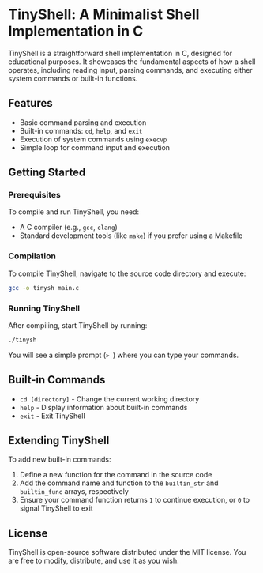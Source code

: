# TinyShell: A Minimalist Shell Implementation in C

TinyShell is a straightforward shell implementation in C, designed for educational purposes. It showcases the fundamental aspects of how a shell operates, including reading input, parsing commands, and executing either system commands or built-in functions.

## Features 

- Basic command parsing and execution
- Built-in commands: `cd`, `help`, and `exit`
- Execution of system commands using `execvp`
- Simple loop for command input and execution

## Getting Started

### Prerequisites

To compile and run TinyShell, you need:
- A C compiler (e.g., `gcc`, `clang`)
- Standard development tools (like `make`) if you prefer using a Makefile

### Compilation

To compile TinyShell, navigate to the source code directory and execute:

```bash
gcc -o tinysh main.c
```

### Running TinyShell

After compiling, start TinyShell by running:

```bash
./tinysh
```

You will see a simple prompt (`> `) where you can type your commands.

## Built-in Commands

- `cd [directory]` - Change the current working directory
- `help` - Display information about built-in commands
- `exit` - Exit TinyShell

## Extending TinyShell

To add new built-in commands:
1. Define a new function for the command in the source code
2. Add the command name and function to the `builtin_str` and `builtin_func` arrays, respectively
3. Ensure your command function returns `1` to continue execution, or `0` to signal TinyShell to exit

## License

TinyShell is open-source software distributed under the MIT license. You are free to modify, distribute, and use it as you wish.

